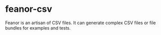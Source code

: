 # feanor-csv

Feanor is an artisan of CSV files. It can generate complex CSV files or file bundles for examples and tests.
